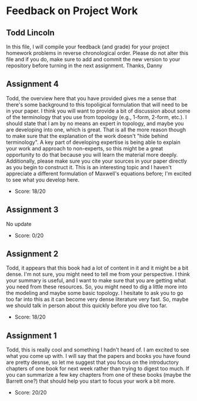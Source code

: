 # Feedback on Project Work
## Todd Lincoln

In this file, I will compile your feedback (and grade) for your project homework problems in reverse chronological order. Please do not alter this file and if you do, make sure to add and commit the new version to your repository before turning in the next assignment. Thanks, Danny

## Assignment 4

Todd, the overview here that you have provided gives me a sense that there's some background to this topoligical formulation that will need to be in your paper. I think you will want to provide a bit of discussion about some of the terminology that you use from topology (e.g., 1-form, 2-form, etc.). I should state that I am by no means an expert in topology, and maybe you are developing into one, which is great. That is all the more reason though to make sure that the explanation of the work doesn't "hide behind terminology". A key part of developing expertise is being able to explain your work and approach to non-experts, so this might be a great opportunity to do that because you will learn the material more deeply. Additionally, please make sure you cite your sources in your paper directly as you begin to construct it. This is an interesting topic and I haven't appreciate a different formulation of Maxwell's equations before; I'm excited to see what you develop here.

* Score: 18/20

## Assignment 3

No update

* Score: 0/20

## Assignment 2

Todd, it appears that this book had a lot of content in it and it might be a bit dense. I'm not sure, you might need to tell me from your perspective. I think your summary is useful, and I want to make sure that you are getting what you need from these resources. So, you might need to dig a little more into the modeling and maybe some basic topology. I hesitate to ask you to go too far into this as it can become very dense literature very fast. So, maybe we should talk in person about this quickly before you dive too far.

* Score: 18/20

## Assignment 1

Todd, this is really cool and something I hadn't heard of. I am excited to see what you come up with. I will say that the papers and books you have found are pretty desnse, so let me suggest that you focus on the introductory chapters of one book for next week rather than trying to digest too much. If you can summarize a few key chapters from one of these books (maybe the Barrett one?) that should help you start to focus your work a bit more.

* Score: 20/20
